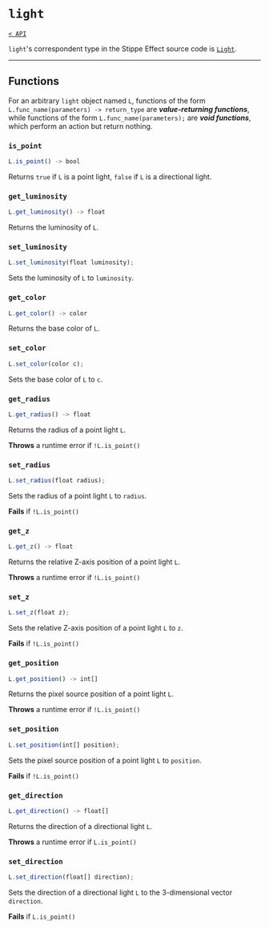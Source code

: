 # `light`

[`< API`](README.md)

`light`'s correspondent type in the Stippe Effect source code is [`Light`](https://github.com/stipple-effect/stipple-effect/blob/master/src/com/jordanbunke/stipple_effect/scripting/util/Light.java).

---

## Functions

For an arbitrary `light` object named `L`, functions of the form `L.func_name(parameters) -> return_type` are __*value-returning functions*__, while functions of the form `L.func_name(parameters);` are __*void functions*__, which perform an action but return nothing.

### `is_point`
```js
L.is_point() -> bool
```
Returns `true` if `L` is a point light, `false` if `L` is a directional light.

### `get_luminosity`
```js
L.get_luminosity() -> float
```
Returns the luminosity of `L`.

### `set_luminosity`
```js
L.set_luminosity(float luminosity);
```
Sets the luminosity of `L` to `luminosity`.

### `get_color`
```js
L.get_color() -> color
```
Returns the base color of `L`.

### `set_color`
```js
L.set_color(color c);
```
Sets the base color of `L` to `c`.

### `get_radius`
```js
L.get_radius() -> float
```
Returns the radius of a point light `L`.

**Throws** a runtime error if `!L.is_point()`

### `set_radius`
```js
L.set_radius(float radius);
```
Sets the radius of a point light `L` to `radius`.

**Fails** if `!L.is_point()`

### `get_z`
```js
L.get_z() -> float
```
Returns the relative Z-axis position of a point light `L`.

**Throws** a runtime error if `!L.is_point()`

### `set_z`
```js
L.set_z(float z);
```
Sets the relative Z-axis position of a point light `L` to `z`.

**Fails** if `!L.is_point()`

### `get_position`
```js
L.get_position() -> int[]
```
Returns the pixel source position of a point light `L`.

**Throws** a runtime error if `!L.is_point()`

### `set_position`
```js
L.set_position(int[] position);
```
Sets the pixel source position of a point light `L` to `position`.

**Fails** if `!L.is_point()`

### `get_direction`
```js
L.get_direction() -> float[]
```
Returns the direction of a directional light `L`.

**Throws** a runtime error if `L.is_point()`

### `set_direction`
```js
L.set_direction(float[] direction);
```
Sets the direction of a directional light `L` to the 3-dimensional vector `direction`.

**Fails** if `L.is_point()`
